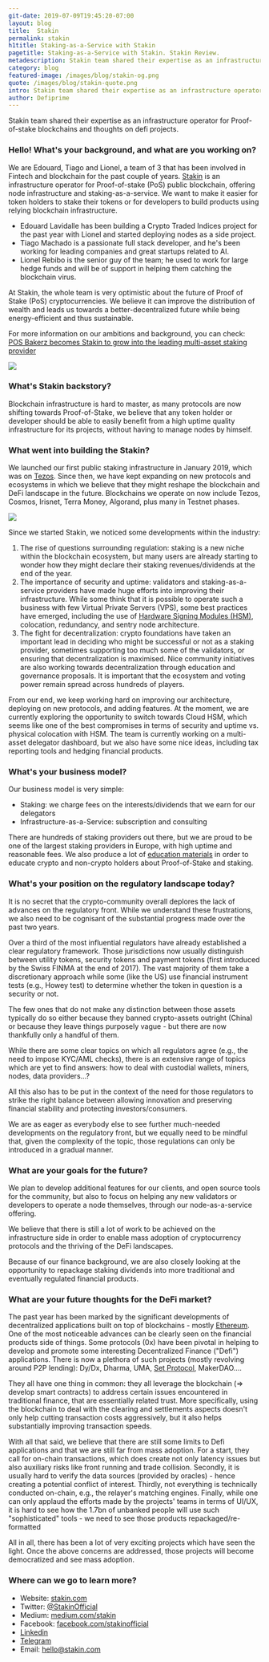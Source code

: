 ```yaml
---
git-date: 2019-07-09T19:45:20-07:00
layout: blog
title:  Stakin
permalink: stakin
h1title: Staking-as-a-Service with Stakin
pagetitle: Staking-as-a-Service with Stakin. Stakin Review.
metadescription: Stakin team shared their expertise as an infrastructure operator for Proof-of-stake blockchains and thoughts on defi projects.
category: blog
featured-image: /images/blog/stakin-og.png
quote: /images/blog/stakin-quote.png
intro: Stakin team shared their expertise as an infrastructure operator for Proof-of-stake blockchains and thoughts on defi projects.
author: Defiprime
---
```

Stakin team shared their expertise as an infrastructure operator for Proof-of-stake blockchains and thoughts on defi projects.

### Hello! What's your background, and what are you working on?

We are Edouard, Tiago and Lionel, a team of 3 that has been involved in Fintech and blockchain for the past couple of years. [Stakin](http://stakin.com/) is an infrastructure operator for Proof-of-stake (PoS) public blockchain, offering node infrastructure and staking-as-a-service. We want to make it easier for token holders to stake their tokens or for developers to build products using relying blockchain infrastructure.

- Edouard Lavidalle has been building a Crypto Traded Indices project for the past year with Lionel and started deploying nodes as a side project.
- Tiago Machado is a passionate full stack developer, and he's been working for leading companies and great startups related to AI.
- Lionel Rebibo is the senior guy of the team; he used to work for large hedge funds and will be of support in helping them catching the blockchain virus.

At Stakin, the whole team is very optimistic about the future of Proof of Stake (PoS) cryptocurrencies. We believe it can improve the distribution of wealth and leads us towards a better-decentralized future while being energy-efficient and thus sustainable.

For more information on our ambitions and background, you can check: [POS Bakerz becomes Stakin to grow into the leading multi-asset staking provider](https://medium.com/stakin/pos-bakerz-becomes-stakin-to-grow-into-the-leading-multi-asset-staking-provider-c6a2a23b269)

![](/images/blog/stakin1.png)

### What's Stakin backstory?

Blockchain infrastructure is hard to master, as many protocols are now shifting towards Proof-of-Stake, we believe that any token holder or developer should be able to easily benefit from a high uptime quality infrastructure for its projects, without having to manage nodes by himself.

### What went into building the Stakin?

We launched our first public staking infrastructure in January 2019, which was on [Tezos](https://tezos.com). Since then, we have kept expanding on new protocols and ecosystems in which we believe that they might reshape the blockchain and DeFi landscape in the future. Blockchains we operate on now include Tezos, Cosmos, Irisnet, Terra Money, Algorand, plus many in Testnet phases.

![](/images/blog/stakin2.png)

Since we started Stakin, we noticed some developments within the industry:
1. The rise of questions surrounding regulation: staking is a new niche within the blockchain ecosystem, but many users are already starting to wonder how they might declare their staking revenues/dividends at the end of the year.
2. The importance of security and uptime: validators and staking-as-a-service providers have made huge efforts into improving their infrastructure. While some think that it is possible to operate such a business with few Virtual Private Servers (VPS), some best practices have emerged, including the use of [Hardware Signing Modules (HSM)](https://en.wikipedia.org/wiki/Hardware_security_module), colocation, redundancy, and sentry node architecture.
3. The fight for decentralization: crypto foundations have taken an important lead in deciding who might be successful or not as a staking provider, sometimes supporting too much some of the validators, or ensuring that decentralization is maximised. Nice community initiatives are also working towards decentralization through education and governance proposals. It is important that the ecosystem and voting power remain spread across hundreds of players.

From our end, we keep working hard on improving our architecture, deploying on new protocols, and adding features. At the moment, we are currently exploring the opportunity to switch towards Cloud HSM, which seems like one of the best compromises in terms of security and uptime vs. physical colocation with HSM. The team is currently working on a multi-asset delegator dashboard, but we also have some nice ideas, including tax reporting tools and hedging financial products.

### What's your business model?

Our business model is very simple:
- Staking: we charge fees on the interests/dividends that we earn for our delegators
- Infrastructure-as-a-Service: subscription and consulting

There are hundreds of staking providers out there, but we are proud to be one of the largest staking providers in Europe, with high uptime and reasonable fees. We also produce a lot of [education materials](https://medium.com/stakin) in order to educate crypto and non-crypto holders about Proof-of-Stake and staking.

### What's your position on the regulatory landscape today?

It is no secret that the crypto-community overall deplores the lack of advances on the regulatory front. While we understand these frustrations, we also need to be cognisant of the substantial progress made over the past two years.

Over a third of the most influential regulators have already established a clear regulatory framework. Those jurisdictions now usually distinguish between utility tokens, security tokens and payment tokens (first introduced by the Swiss FINMA at the end of 2017). The vast majority of them take a discretionary approach while some (like the US) use financial instrument tests (e.g., Howey test) to determine whether the token in question is a security or not.

The few ones that do not make any distinction between those assets typically do so either because they banned crypto-assets outright (China) or because they leave things purposely vague - but there are now thankfully only a handful of them.

While there are some clear topics on which all regulators agree (e.g., the need to impose KYC/AML checks), there is an extensive range of topics which are yet to find answers: how to deal with custodial wallets, miners, nodes, data providers…?

All this also has to be put in the context of the need for those regulators to strike the right balance between allowing innovation and preserving financial stability and protecting investors/consumers.

We are as eager as everybody else to see further much-needed developments on the regulatory front, but we equally need to be mindful that, given the complexity of the topic, those regulations can only be introduced in a gradual manner.

### What are your goals for the future?

We plan to develop additional features for our clients, and open source tools for the community, but also to focus on helping any new validators or developers to operate a node themselves, through our node-as-a-service offering.

We believe that there is still a lot of work to be achieved on the infrastructure side in order to enable mass adoption of cryptocurrency protocols and the thriving of the DeFi landscapes.

Because of our finance background, we are also closely looking at the opportunity to repackage staking dividends into more traditional and eventually regulated financial products.

### What are your future thoughts for the DeFi market?

The past year has been marked by the significant developments of decentralized applications built on top of blockchains - mostly [Ethereum](/ethereum). One of the most noticeable advances can be clearly seen on the financial products side of things. Some protocols (0x) have been pivotal in helping to develop and promote some interesting Decentralized Finance ("Defi") applications. There is now a plethora of such projects (mostly revolving around P2P lending): Dy/Dx, Dharma, UMA, [Set Protocol](/tokensets), MakerDAO….

They all have one thing in common: they all leverage the blockchain (=> develop smart contracts) to address certain issues encountered in traditional finance, that are essentially related trust. More specifically, using the blockchain to deal with the clearing and settlements aspects doesn't only help cutting transaction costs aggressively, but it also helps substantially improving transaction speeds.

With all that said, we believe that there are still some limits to Defi applications and that we are still far from mass adoption. For a start, they call for on-chain transactions, which does create not only latency issues but also auxiliary risks like front running and trade collision. Secondly, it is usually hard to verify the data sources (provided by oracles) - hence creating a potential conflict of interest. Thirdly, not everything is technically conducted on-chain, e.g., the relayer's matching engines. Finally, while one can only applaud the efforts made by the projects' teams in terms of UI/UX, it is hard to see how the 1.7bn of unbanked people will use such "sophisticated" tools - we need to see those products repackaged/re-formatted  

All in all, there has been a lot of very exciting projects which have seen the light. Once the above concerns are addressed, those projects will become democratized and see mass adoption.

### Where can we go to learn more?

- Website: [stakin.com](https://stakin.com/)
- Twitter: [@StakinOfficial](https://twitter.com/StakinOfficial)
- Medium: [medium.com/stakin](https://medium.com/stakin)
- Facebook: [facebook.com/stakinofficial](https://www.facebook.com/stakinofficial/)
- [Linkedin](https://www.linkedin.com/company/19115458)
- [Telegram](https://t.me/stakinofficial)
- Email: hello@stakin.com
